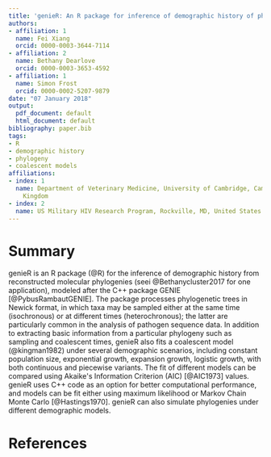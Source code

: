 ```yaml
---
title: 'genieR: An R package for inference of demographic history of phylogenies'
authors:
- affiliation: 1
  name: Fei Xiang
  orcid: 0000-0003-3644-7114
- affiliation: 2
  name: Bethany Dearlove
  orcid: 0000-0003-3653-4592
- affiliation: 1
  name: Simon Frost
  orcid: 0000-0002-5207-9879
date: "07 January 2018"
output:
  pdf_document: default
  html_document: default
bibliography: paper.bib
tags:
- R
- demographic history
- phylogeny
- coalescent models
affiliations:
- index: 1
  name: Department of Veterinary Medicine, University of Cambridge, Cambridge, United
    Kingdom
- index: 2
  name: US Military HIV Research Program, Rockville, MD, United States
---
```


# Summary

genieR is an R package (@R) for the inference of demographic history from reconstructed molecular phylogenies (seei @Bethanycluster2017 for one application), modeled after the C++ package GENIE [@PybusRambautGENIE]. The package processes phylogenetic trees in Newick format, in which taxa may be sampled either at the same time (isochronous) or at different times (heterochronous); the latter are particularly common in the analysis of pathogen sequence data. In addition to extracting basic information from a particular phylogeny such as sampling and coalescent times, genieR also fits a coalescent model (@kingman1982) under several demographic scenarios, including constant population size, exponential growth, expansion growth, logistic growth, with both continuous and piecewise variants. The fit of different models can be compared using Akaike's Information Criterion (AIC) [@AIC1973] values. genieR uses C++ code as an option for better computational performance, and models can be fit either using maximum likelihood or Markov Chain Monte Carlo [@Hastings1970]. genieR can also simulate phylogenies under different demographic models.

# References

